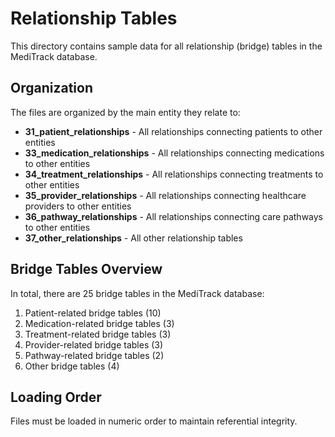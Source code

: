 # Relationship Tables

This directory contains sample data for all relationship (bridge) tables in the MediTrack database.

## Organization

The files are organized by the main entity they relate to:

- **31_patient_relationships** - All relationships connecting patients to other entities
- **33_medication_relationships** - All relationships connecting medications to other entities
- **34_treatment_relationships** - All relationships connecting treatments to other entities
- **35_provider_relationships** - All relationships connecting healthcare providers to other entities
- **36_pathway_relationships** - All relationships connecting care pathways to other entities
- **37_other_relationships** - All other relationship tables

## Bridge Tables Overview

In total, there are 25 bridge tables in the MediTrack database:

1. Patient-related bridge tables (10)
2. Medication-related bridge tables (3)
3. Treatment-related bridge tables (3)
4. Provider-related bridge tables (3)
5. Pathway-related bridge tables (2)
6. Other bridge tables (4)

## Loading Order

Files must be loaded in numeric order to maintain referential integrity.

